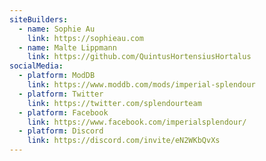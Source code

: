 ```yaml
---
siteBuilders:
  - name: Sophie Au
    link: https://sophieau.com
  - name: Malte Lippmann
    link: https://github.com/QuintusHortensiusHortalus
socialMedia:
  - platform: ModDB
    link: https://www.moddb.com/mods/imperial-splendour
  - platform: Twitter
    link: https://twitter.com/splendourteam
  - platform: Facebook
    link: https://www.facebook.com/imperialsplendour/
  - platform: Discord
    link: https://discord.com/invite/eN2WKbQvXs
---
```

